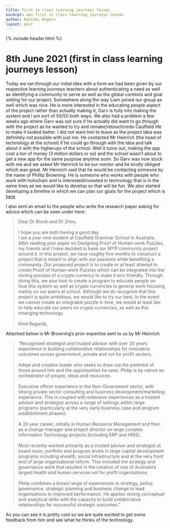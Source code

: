 ```yaml
---
title: first in class learning journeys lesson
excerpt: woo first in class learning journeys lesson
author: Natsuki Rogers
layout: post
---
```

{% include header.html %}

# 8th June 2021 (first in class learning journeys lesson)
Today we ran through our initial idea with a form we had been given by our respective learning journeys teachers about authenticating a need as well as identifying a community to serve as well as the global contexts and goal setting for our project. Somewhere along the way Liam joined our group as well which was nice. He is more interested in the educating people aspect of the project rather than actually making it, Garv is fully into making the system and I am sort of 50/50 both ways. We also had a problem a few weeks ago where Garv was not sure if he actually did want to go through with the project as he wanted to try and remake/retouch/redo Caulfield life to make it looked better. I did not want him to leave as the project idea was definitely not possible with just me. He contacted Mr Heinrich (the head of technology at the school) if he could go through with the idea and talk about it with the higherups of the school. Well it turns out, making the app cost a ton of money (3 million dollars or so) and the school wasn’t about to get a new app for the same purpose anytime soon. So Garv was now stuck with me and we asked Mr Heinrich to be our mentor and he kindly obliged which was great. Mr Heinrich said that he would be contacting someone by the name of Phillip Browning. He is someone who works with people who work with holochain and is interested/invested in technology that is in the same lines as we would like to develop so that will be fun. We also started developing a timeline in which we can plan our goals for the project which is [here](https://timelines.gitkraken.com/timeline/912935f2f00c40589588a302beae453f?range=2021-05-13_2021-12-19)

I also sent an email to the people who write the research paper asking for advice which can be seen under here:


> Dear Dr Blocki and Dr Zhou, <br> <br>
> I hope you are both having a good day.<br> I am a year nine student at Caulfield Grammar School in Australia. After reading your paper on Designing Proof of Human-work Puzzles, my friends and I have decided to base our MYP community project around it. In this project, we have roughly five months to construct a project that is meant to align with our passions while benefiting a community. Our proposed project is to create or at least attempt to create Proof of Human-work Puzzles which can be integrated into the mining process of a crypto currency to make it eco-friendly. Through doing this, we also look to create a program to educate people on how this system as well as crypto currencies in general work focusing mainly on our peers at school. Although we do recognize that this project is quite ambitious, we would like to try our best. In the event we cannot create an integrable puzzle in time, we would at least like to help educate our peers on crypto currencies, as well as this emerging technology.<br><br>
> Kind Regards,



Attached below is Mr Browning’s prior expertise sent to us by Mr Heinrich




> “Recognised strategist and trusted advisor with over 20 years experience in building collaborative relationships for innovative outcomes across government, private and not for profit sectors. <br><br>
> Adept and creative leader who seeks to draw out the potential of those around him and the opportunities he sees. Philip is by nature an orchestrator of people, ideas and resources. <br><br>
> Executive officer experience in the Non-Government sector, with strong private sector consulting and business development/marketing experience. This is coupled with extensive experiences as a trusted advisor and strategist across a range of settings within large programs (particularly at the very early business case and program establishment phases).<br><br>
> A 20 year career, initially in Human Resource Management and then as a change manager and project director on large complex Information Technology projects (including ERP and HRIS).<br><br>
> Most recently worked primarily as a trusted advisor and strategist at board room, portfolio and program levels in large capital development programs including ehealth, social infrastructure and at the very front end of large organisational reform. This included the strategy and governance work that resulted in the creation of one of Australia’s largest health and human services not for profit organisations.<br><br>
> Philip combines a broad range of experiences in strategy, policy, governance, strategic planning and business change to lead organisations to improved performance. He applies strong conceptual and analytical skills with the capacity to build collaborative relationships for successful strategic outcomes.”


As you can see it is pretty cool so we are quite excited to get some feedback from him and see what he thinks of the technology.

